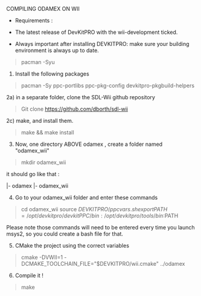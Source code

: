 COMPILING ODAMEX ON WII

- Requirements :
- The latest release of DevKitPRO with the wii-development ticked.

- Always important after installing DEVKITPRO: make sure your building environment is always up to date.
> pacman -Syu

1) Install the following packages
> pacman -Sy ppc-portlibs ppc-pkg-config devkitpro-pkgbuild-helpers

2a) in a separate folder, clone the SDL-Wii github repository 
> Git clone https://github.com/dborth/sdl-wii 

2c) make, and install them.
> make && make install

3) Now, one directory ABOVE odamex , create a folder named "odamex_wii"
> mkdir odamex_wii 

it should go like that :

<YOUR FOLDER>
|- odamex
|- odamex_wii

4) Go to your odamex_wii folder and enter these commands

> cd odamex_wii
> source $DEVKITPRO/ppcvars.sh
> export PATH=/opt/devkitpro/devkitPPC/bin:/opt/devkitpro/tools/bin:$PATH

Please note those commands will need to be entered every time you launch msys2, so you could create a bash file for that.

5) CMake the project using the correct variables
> cmake -DVWII=1 -DCMAKE_TOOLCHAIN_FILE="$DEVKITPRO/wii.cmake" ../odamex

6) Compile it !
> make

